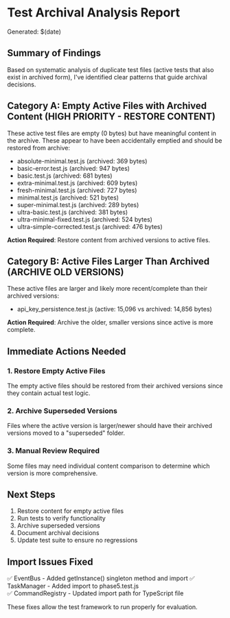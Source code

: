 # Test Archival Analysis Report
Generated: $(date)

## Summary of Findings

Based on systematic analysis of duplicate test files (active tests that also exist in archived form), I've identified clear patterns that guide archival decisions.

## Category A: Empty Active Files with Archived Content (HIGH PRIORITY - RESTORE CONTENT)

These active test files are empty (0 bytes) but have meaningful content in the archive. These appear to have been accidentally emptied and should be restored from archive:

- absolute-minimal.test.js (archived: 369 bytes)
- basic-error.test.js (archived: 947 bytes) 
- basic.test.js (archived: 681 bytes)
- extra-minimal.test.js (archived: 609 bytes)
- fresh-minimal.test.js (archived: 727 bytes)
- minimal.test.js (archived: 521 bytes)
- super-minimal.test.js (archived: 289 bytes)
- ultra-basic.test.js (archived: 381 bytes)
- ultra-minimal-fixed.test.js (archived: 524 bytes)
- ultra-simple-corrected.test.js (archived: 476 bytes)

**Action Required**: Restore content from archived versions to active files.

## Category B: Active Files Larger Than Archived (ARCHIVE OLD VERSIONS)

These active files are larger and likely more recent/complete than their archived versions:

- api_key_persistence.test.js (active: 15,096 vs archived: 14,856 bytes)

**Action Required**: Archive the older, smaller versions since active is more complete.

## Immediate Actions Needed

### 1. Restore Empty Active Files
The empty active files should be restored from their archived versions since they contain actual test logic.

### 2. Archive Superseded Versions  
Files where the active version is larger/newer should have their archived versions moved to a "superseded" folder.

### 3. Manual Review Required
Some files may need individual content comparison to determine which version is more comprehensive.

## Next Steps

1. Restore content for empty active files
2. Run tests to verify functionality
3. Archive superseded versions
4. Document archival decisions
5. Update test suite to ensure no regressions

## Import Issues Fixed

✅ EventBus - Added getInstance() singleton method and import
✅ TaskManager - Added import to phase5.test.js  
✅ CommandRegistry - Updated import path for TypeScript file

These fixes allow the test framework to run properly for evaluation.
